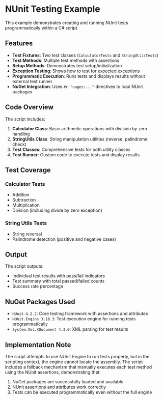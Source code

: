# NUnit Testing Example

This example demonstrates creating and running NUnit tests programmatically within a C# script.

## Features

- **Test Fixtures**: Two test classes (`CalculatorTests` and `StringUtilsTests`)
- **Test Methods**: Multiple test methods with assertions
- **Setup Methods**: Demonstrates test setup/initialization
- **Exception Testing**: Shows how to test for expected exceptions
- **Programmatic Execution**: Runs tests and displays results without external test runner
- **NuGet Integration**: Uses `#r "nuget:..."` directives to load NUnit packages

## Code Overview

The script includes:

1. **Calculator Class**: Basic arithmetic operations with division by zero handling
2. **StringUtils Class**: String manipulation utilities (reverse, palindrome check)
3. **Test Classes**: Comprehensive tests for both utility classes
4. **Test Runner**: Custom code to execute tests and display results

## Test Coverage

### Calculator Tests
- Addition
- Subtraction
- Multiplication
- Division (including divide by zero exception)

### String Utils Tests
- String reversal
- Palindrome detection (positive and negative cases)

## Output

The script outputs:
- Individual test results with pass/fail indicators
- Test summary with total passed/failed counts
- Success rate percentage

## NuGet Packages Used

- `NUnit 4.2.2`: Core testing framework with assertions and attributes
- `NUnit.Engine 3.18.3`: Test execution engine for running tests programmatically
- `System.Xml.XDocument 4.3.0`: XML parsing for test results

## Implementation Note

The script attempts to use NUnit Engine to run tests properly, but in the scripting context, the engine cannot locate the assembly. The script includes a fallback mechanism that manually executes each test method using the NUnit assertions, demonstrating that:
1. NuGet packages are successfully loaded and available
2. NUnit assertions and attributes work correctly
3. Tests can be executed programmatically even without the full engine